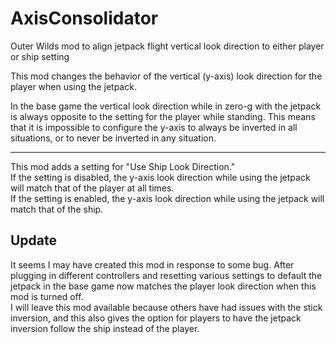 # AxisConsolidator 

Outer Wilds mod to align jetpack flight vertical look direction to either player or ship setting

This mod changes the behavior of the vertical (y-axis) look direction for the player when using the jetpack.

In the base game the vertical look direction while in zero-g with the jetpack is always opposite to the setting for the player while standing. This means that it is impossible to configure the y-axis to always be inverted in all situations, or to never be inverted in any situation.

-------------

This mod adds a setting for "Use Ship Look Direction."  
If the setting is disabled, the y-axis look direction while using the jetpack will match that of the player at all times.  
If the setting is enabled, the y-axis look direction while using the jetpack will match that of the ship. 

## Update
It seems I may have created this mod in response to some bug. After plugging in different controllers and resetting various settings to default the jetpack in the base game now matches the player look direction when this mod is turned off.  
I will leave this mod available because others have had issues with the stick inversion, and this also gives the option for players to have the jetpack inversion follow the ship instead of the player.

